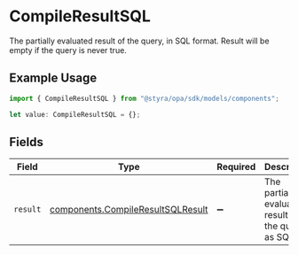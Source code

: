 # CompileResultSQL

The partially evaluated result of the query, in SQL format. Result will be empty if the query is never true.

## Example Usage

```typescript
import { CompileResultSQL } from "@styra/opa/sdk/models/components";

let value: CompileResultSQL = {};
```

## Fields

| Field                                                                                         | Type                                                                                          | Required                                                                                      | Description                                                                                   |
| --------------------------------------------------------------------------------------------- | --------------------------------------------------------------------------------------------- | --------------------------------------------------------------------------------------------- | --------------------------------------------------------------------------------------------- |
| `result`                                                                                      | [components.CompileResultSQLResult](../../../sdk/models/components/compileresultsqlresult.md) | :heavy_minus_sign:                                                                            | The partially evaluated result of the query as SQL.                                           |